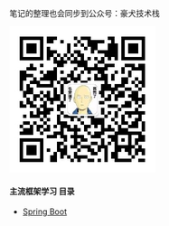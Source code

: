 笔记的整理也会同步到公众号：豪犬技术栈

![qrcode_for_gh_4b68d6de9d5b_258](./images/qrcode_for_gh_4b68d6de9d5b_258.jpg)

#### 主流框架学习 目录

- [Spring Boot](FrameworkLearning/SpringBoot/catalog.md)